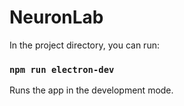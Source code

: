# NeuronLab

In the project directory, you can run:

### `npm run electron-dev`

Runs the app in the development mode.


